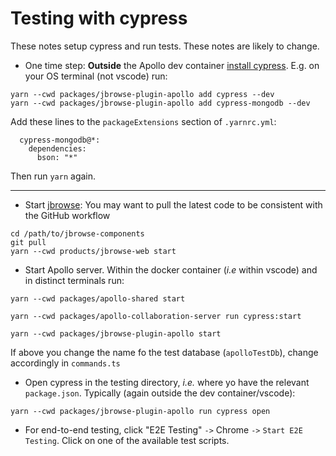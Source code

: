 # Testing with cypress

These notes setup cypress and run tests. These notes are likely to change.

* One time step: **Outside** the Apollo dev container [install
  cypress](https://docs.cypress.io/guides/getting-started/installing-cypress).
  E.g. on your OS terminal (not vscode) run: 

```
yarn --cwd packages/jbrowse-plugin-apollo add cypress --dev
yarn --cwd packages/jbrowse-plugin-apollo add cypress-mongodb --dev
```

Add these lines to the `packageExtensions` section of `.yarnrc.yml`:

```
  cypress-mongodb@*:
    dependencies:
      bson: "*"
```

Then run `yarn` again.

-----

* Start [jbrowse](https://github.com/GMOD/jbrowse-components): You may want to pull the latest code to be consistent with the GitHub workflow

```
cd /path/to/jbrowse-components
git pull
yarn --cwd products/jbrowse-web start
```

* Start Apollo server. Within the docker container (*i.e* within vscode) and in distinct terminals run:

```
yarn --cwd packages/apollo-shared start
```

```
yarn --cwd packages/apollo-collaboration-server run cypress:start
```

```
yarn --cwd packages/jbrowse-plugin-apollo start
```


If above you change the name fo the test database (`apolloTestDb`), change accordingly in `commands.ts`

* Open cypress in the testing directory, *i.e.* where yo have the relevant
  `package.json`. Typically (again outside the dev container/vscode):

```
yarn --cwd packages/jbrowse-plugin-apollo run cypress open
```

* For end-to-end testing, click "E2E Testing" `->` Chrome `->` `Start E2E
  Testing`. Click on one of the available test scripts.
